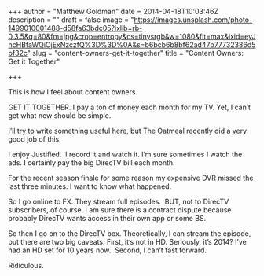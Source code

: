 +++
author = "Matthew Goldman"
date = 2014-04-18T10:03:46Z
description = ""
draft = false
image = "https://images.unsplash.com/photo-1499010001488-d58fa63bdc05?ixlib=rb-0.3.5&q=80&fm=jpg&crop=entropy&cs=tinysrgb&w=1080&fit=max&ixid=eyJhcHBfaWQiOjExNzczfQ%3D%3D%0A&s=b6bcb6b8bf62ad47b77732386d5bf32c"
slug = "content-owners-get-it-together"
title = "Content Owners: Get it Together"

+++


This is how I feel about content owners.

GET IT TOGETHER. I pay a ton of money each month for my TV. Yet, I can’t get what now should be simple.

I’ll try to write something useful here, but [The Oatmeal](http://theoatmeal.com/comics/game_of_thrones) recently did a very good job of this.

I enjoy Justified.  I record it and watch it. I’m sure sometimes I watch the ads. I certainly pay the big DirecTV bill each month.

For the recent season finale for some reason my expensive DVR missed the last three minutes. I want to know what happened.

So I go online to FX. They stream full episodes.  BUT, not to DirecTV subscribers, of course. I am sure there is a contract dispute because probably DirecTV wants access in their own app or some BS.

So then I go on to the DirecTV box. Theoretically, I can stream the episode, but there are two big caveats. First, it’s not in HD. Seriously, it’s 2014? I’ve had an HD set for 10 years now.  Second, I can’t fast forward. 

Ridiculous.

